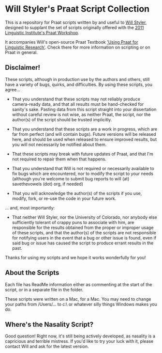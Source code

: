 Will Styler's Praat Script Collection
=========

This is a repository for Praat scripts written by and useful to [Will Styler](http://savethevowels.org/will/), designed to supplant the set of scripts originally offered with the [2011 Linguistic Institute's Praat Workshop](https://verbs.colorado.edu/LSA2011/workshops/WS16.html).  

It accompanies Will's open-source Praat Textbook ['Using Praat for Linguistic Research'](http://savethevowels.org/praat/).  Check there for more information on scripting or on Praat in general.

## Disclaimer!

These scripts, although in production use by the authors and others, still have a variety of bugs, quirks, and difficulties.  By using these scripts, you agree...

- That you understand that these scripts may not reliably produce camera-ready data, and that all results must be hand-checked for sanity's sake. Pasting data from this script straight into your dissertation without careful review is not wise, as neither Praat, the script, nor the author(s) of the script should be trusted implicitly.  

- That you understand that these scripts are a work in progress, which are far from perfect (and will contain bugs).  Future versions will be released here, and should be used when released to ensure improved results, but you will not necessarily be notified about them.  

- That these scripts may break with future updates of Praat, and that I'm not required to repair them when that happens.

- That you understand that Will is not required or necessarily available to fix bugs which are encountered, nor to modify the script to your needs (although you're welcome to submit bug reports to will (at) savethevowels (dot) org, if needed) 

- That you will acknowledge the author(s) of the scripts if you use, modify, fork, or re-use the code in your future work.  

... and, most importantly:

- That neither Will Styler, nor the University of Colorado, nor anybody else sufficiently tolerant of crappy puns to associate with him, are responsible for the results obtained from the proper or improper usage of these scripts, and that the author(s) of the scripts are not responsible for notifying users in the event that a bug or other issue is found, even if said bug or issue has caused the script to produce errant results in the past.  

Thanks for using my scripts and we hope it works wonderfully for you!

## About the Scripts

Each file has ReadMe information either as commenting at the start of the script, or in a separate file in the folder.  

These scripts were written on a Mac, for a Mac. You may need to change your paths from /Users/... to c:\\ or whatever silly things Windows makes you do.

## Where's the Nasality Script?

Good question!  Right now, it's still being actively developed, as nasality is a capricious and terrible mistress.  If you'd like to try your luck with it, please contact Will and ask for the latest version.  

